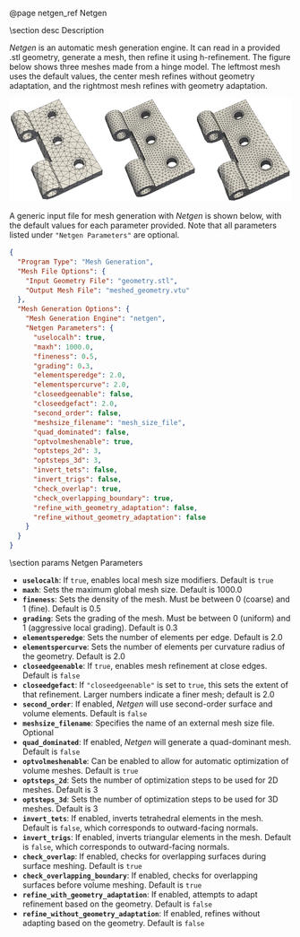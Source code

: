 @page netgen_ref Netgen

\section desc Description

<em>Netgen</em> is an automatic mesh generation engine. It can read in a provided .stl geometry, generate a mesh, then refine it using h-refinement. The figure below shows three meshes made from a hinge model. The leftmost mesh uses the default values, the center mesh refines without geometry adaptation, and the rightmost mesh refines with geometry adaptation.

![Three hinge models meshed with Netgen, using the default values (left), refining without geometry adaptation (center), and refining with geometry adaptation (right)](../../../images/MeshExamples/Netgen/default_unif_geom.png)

A generic input file for mesh generation with <em>Netgen</em> is shown below, with the default values for each parameter provided. Note that
all parameters listed under `"Netgen Parameters"` are optional.
```json
{
  "Program Type": "Mesh Generation",
  "Mesh File Options": {
    "Input Geometry File": "geometry.stl",
    "Output Mesh File": "meshed_geometry.vtu"
  },
  "Mesh Generation Options": {
    "Mesh Generation Engine": "netgen",
    "Netgen Parameters": {
      "uselocalh": true,
      "maxh": 1000.0,
      "fineness": 0.5,
      "grading": 0.3,
      "elementsperedge": 2.0,
      "elementspercurve": 2.0,
      "closeedgeenable": false,
      "closeedgefact": 2.0,
      "second_order": false,
      "meshsize_filename": "mesh_size_file",
      "quad_dominated": false,
      "optvolmeshenable": true,
      "optsteps_2d": 3,
      "optsteps_3d": 3,
      "invert_tets": false,
      "invert_trigs": false,
      "check_overlap": true,
      "check_overlapping_boundary": true,
      "refine_with_geometry_adaptation": false,
      "refine_without_geometry_adaptation": false
    }
  }
}
```

\section params Netgen Parameters

- <strong>`uselocalh`</strong>:  If `true`, enables local mesh size modifiers.  Default is `true`
- <strong>`maxh`</strong>:  Sets the maximum global mesh size.  Default is 1000.0
- <strong>`fineness`</strong>:  Sets the density of the mesh.  Must be between 0 (coarse) and 1 (fine). Default is 0.5 
- <strong>`grading`</strong>:  Sets the grading of the mesh.  Must be between 0 (uniform) and 1 (aggressive local grading). Default is 0.3 
- <strong>`elementsperedge`</strong>:  Sets the number of elements per edge.  Default is 2.0 
- <strong>`elementspercurve`</strong>:  Sets the number of elements per curvature radius of the geometry.  Default is 2.0 
- <strong>`closeedgeenable`</strong>:  If `true`, enables mesh refinement at close edges.  Default is `false` 
- <strong>`closeedgefact`</strong>:  If `"closeedgeenable"` is set to `true`, this sets the extent of that refinement.  Larger numbers indicate a finer mesh; default is 2.0 
- <strong>`second_order`</strong>:  If enabled, <em>Netgen</em> will use second-order surface and volume elements.  Default is `false` 
- <strong>`meshsize_filename`</strong>:  Specifies the name of an external mesh size file.  Optional 
- <strong>`quad_dominated`</strong>:  If enabled, <em>Netgen</em> will generate a quad-dominant mesh.  Default is `false`
- <strong>`optvolmeshenable`</strong>:  Can be enabled to allow for automatic optimization of volume meshes.  Default is `true` 
- <strong>`optsteps_2d`</strong>:  Sets the number of optimization steps to be used for 2D meshes.  Default is 3 
- <strong>`optsteps_3d`</strong>:  Sets the number of optimization steps to be used for 3D meshes.  Default is 3 
- <strong>`invert_tets`</strong>:  If enabled, inverts tetrahedral elements in the mesh.  Default is `false`, which corresponds to outward-facing normals.
- <strong>`invert_trigs`</strong>:  If enabled, inverts triangular elements in the mesh.  Default is `false`, which corresponds to outward-facing normals.
- <strong>`check_overlap`</strong>:  If enabled, checks for overlapping surfaces during surface meshing.  Default is `true` 
- <strong>`check_overlapping_boundary`</strong>:  If enabled, checks for overlapping surfaces before volume meshing.  Default is `true` 
- <strong>`refine_with_geometry_adaptation`</strong>:  If enabled, attempts to adapt refinement based on the geometry.  Default is `false` 
- <strong>`refine_without_geometry_adaptation`</strong>:  If enabled, refines without adapting based on the geometry.  Default is `false` 
